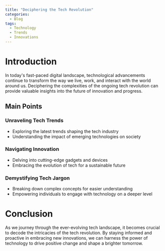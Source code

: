 ```yaml
---
title: "Deciphering the Tech Revolution"
categories:
  - Blog
tags:
  - Technology
  - Trends
  - Innovations
---
```


# Introduction
In today's fast-paced digital landscape, technological advancements continue to transform the way we live, work, and interact with the world around us. Deciphering the complexities of the ongoing tech revolution can provide valuable insights into the future of innovation and progress.

## Main Points
### Unraveling Tech Trends
- Exploring the latest trends shaping the tech industry
- Understanding the impact of emerging technologies on society

### Navigating Innovation
- Delving into cutting-edge gadgets and devices
- Embracing the evolution of tech for a sustainable future

### Demystifying Tech Jargon
- Breaking down complex concepts for easier understanding
- Empowering individuals to engage with technology on a deeper level

# Conclusion
As we journey through the ever-evolving tech landscape, it becomes crucial to decode the intricacies of the tech revolution. By staying informed and proactive in embracing new innovations, we can harness the power of technology to drive positive change and shape a brighter tomorrow.